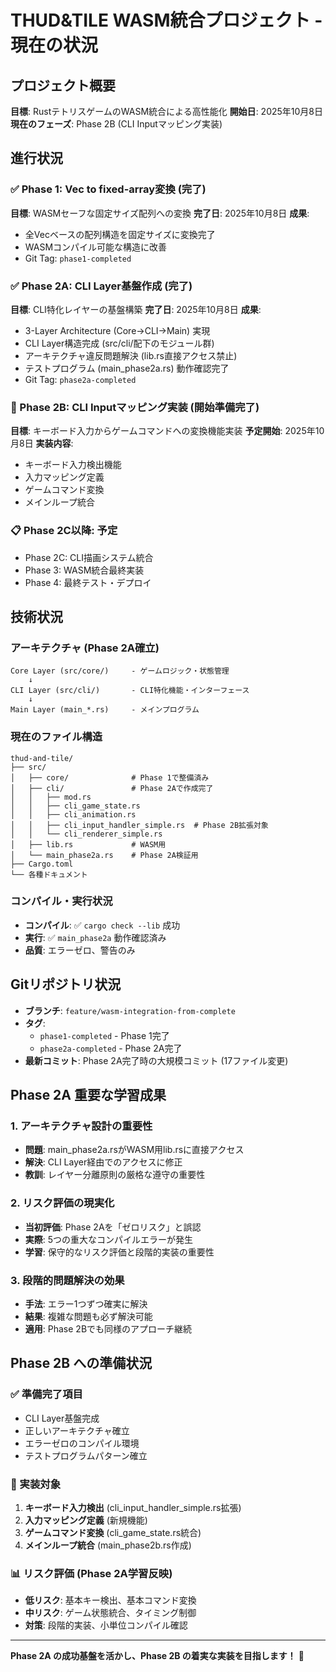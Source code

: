 # THUD&TILE WASM統合プロジェクト - 現在の状況

## プロジェクト概要
**目標**: RustテトリスゲームのWASM統合による高性能化
**開始日**: 2025年10月8日
**現在のフェーズ**: Phase 2B (CLI Inputマッピング実装)

## 進行状況

### ✅ Phase 1: Vec to fixed-array変換 (完了)
**目標**: WASMセーフな固定サイズ配列への変換
**完了日**: 2025年10月8日
**成果**: 
- 全Vecベースの配列構造を固定サイズに変換完了
- WASMコンパイル可能な構造に改善
- Git Tag: `phase1-completed`

### ✅ Phase 2A: CLI Layer基盤作成 (完了)
**目標**: CLI特化レイヤーの基盤構築
**完了日**: 2025年10月8日
**成果**:
- 3-Layer Architecture (Core→CLI→Main) 実現
- CLI Layer構造完成 (src/cli/配下のモジュール群)
- アーキテクチャ違反問題解決 (lib.rs直接アクセス禁止)
- テストプログラム (main_phase2a.rs) 動作確認完了
- Git Tag: `phase2a-completed`

### 🎯 Phase 2B: CLI Inputマッピング実装 (開始準備完了)
**目標**: キーボード入力からゲームコマンドへの変換機能実装
**予定開始**: 2025年10月8日
**実装内容**:
- キーボード入力検出機能
- 入力マッピング定義
- ゲームコマンド変換
- メインループ統合

### 📋 Phase 2C以降: 予定
- Phase 2C: CLI描画システム統合
- Phase 3: WASM統合最終実装
- Phase 4: 最終テスト・デプロイ

## 技術状況

### アーキテクチャ (Phase 2A確立)
```
Core Layer (src/core/)     - ゲームロジック・状態管理
    ↓
CLI Layer (src/cli/)       - CLI特化機能・インターフェース  
    ↓
Main Layer (main_*.rs)     - メインプログラム
```

### 現在のファイル構造
```
thud-and-tile/
├── src/
│   ├── core/              # Phase 1で整備済み
│   ├── cli/               # Phase 2Aで作成完了
│   │   ├── mod.rs
│   │   ├── cli_game_state.rs
│   │   ├── cli_animation.rs
│   │   ├── cli_input_handler_simple.rs  # Phase 2B拡張対象
│   │   └── cli_renderer_simple.rs
│   ├── lib.rs             # WASM用
│   └── main_phase2a.rs    # Phase 2A検証用
├── Cargo.toml
└── 各種ドキュメント
```

### コンパイル・実行状況
- **コンパイル**: ✅ `cargo check --lib` 成功
- **実行**: ✅ `main_phase2a` 動作確認済み
- **品質**: エラーゼロ、警告のみ

## Gitリポジトリ状況
- **ブランチ**: `feature/wasm-integration-from-complete`
- **タグ**: 
  - `phase1-completed` - Phase 1完了
  - `phase2a-completed` - Phase 2A完了
- **最新コミット**: Phase 2A完了時の大規模コミット (17ファイル変更)

## Phase 2A 重要な学習成果

### 1. アーキテクチャ設計の重要性
- **問題**: main_phase2a.rsがWASM用lib.rsに直接アクセス
- **解決**: CLI Layer経由でのアクセスに修正
- **教訓**: レイヤー分離原則の厳格な遵守の重要性

### 2. リスク評価の現実化
- **当初評価**: Phase 2Aを「ゼロリスク」と誤認
- **実際**: 5つの重大なコンパイルエラーが発生
- **学習**: 保守的なリスク評価と段階的実装の重要性

### 3. 段階的問題解決の効果
- **手法**: エラー1つずつ確実に解決
- **結果**: 複雑な問題も必ず解決可能
- **適用**: Phase 2Bでも同様のアプローチ継続

## Phase 2B への準備状況

### ✅ 準備完了項目
- CLI Layer基盤完成
- 正しいアーキテクチャ確立
- エラーゼロのコンパイル環境
- テストプログラムパターン確立

### 🎯 実装対象
1. **キーボード入力検出** (cli_input_handler_simple.rs拡張)
2. **入力マッピング定義** (新規機能)
3. **ゲームコマンド変換** (cli_game_state.rs統合)
4. **メインループ統合** (main_phase2b.rs作成)

### 📊 リスク評価 (Phase 2A学習反映)
- **低リスク**: 基本キー検出、基本コマンド変換
- **中リスク**: ゲーム状態統合、タイミング制御
- **対策**: 段階的実装、小単位コンパイル確認

---

**Phase 2A の成功基盤を活かし、Phase 2B の着実な実装を目指します！** 🚀